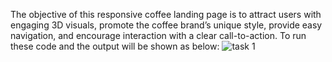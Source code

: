 The objective of this responsive coffee landing page is to attract users with engaging 3D visuals, promote the coffee brand’s unique style, provide easy navigation, and encourage interaction with a clear call-to-action.
To run these code and the output will be shown as below:
![task 1](https://github.com/user-attachments/assets/80545a22-f5f5-4ffa-acfc-98a1c452af66)


